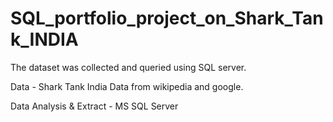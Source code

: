 # SQL_portfolio_project_on_Shark_Tank_INDIA
The dataset was collected and queried using SQL server.

Data - Shark Tank India Data from wikipedia and google.

Data Analysis & Extract - MS SQL Server
